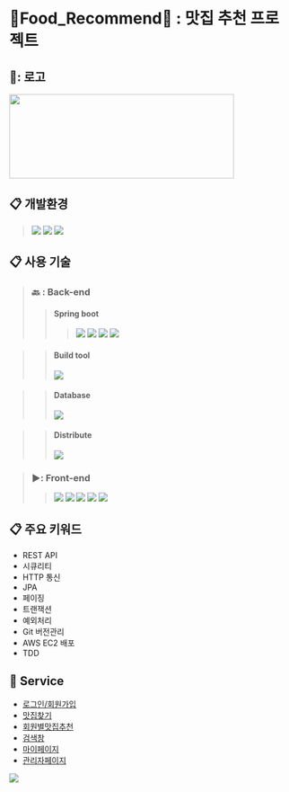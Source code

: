 # 🍴Food_Recommend🍴 : 맛집 추천 프로젝트

## 🥖: 로고
<img src=https://github.com/Imdynasty/Portfolio_Team2/assets/104712273/ebf136da-979e-4f1f-825d-c40c5bd4c85c width="400" height="150"/>

## :clipboard: 개발환경
> <img src="https://img.shields.io/badge/IntelliJIDEA-9558B2.svg?style=for-the-badge&logo=intellij-idea&logoColor=white">
> <img src="https://img.shields.io/badge/MySQL-4479A1?style=for-the-badge&logo=MySQL&logoColor=white">
> <img src="https://img.shields.io/badge/github-181717?style=for-the-badge&logo=github&logoColor=white">

## :clipboard: 사용 기술
>### 🔙 : Back-end
>>#### Spring boot
>>> <img src="https://img.shields.io/badge/java-%23ED8B00.svg?style=for-the-badge&logo=openjdk&logoColor=white">
>>> <img src="https://img.shields.io/badge/Spring-6DB33F?style=for-the-badge&logo=Spring&logoColor=white">
>>> <img src="https://img.shields.io/badge/Spring Boot-6DB33F?style=for-the-badge&logo=Spring&logoColor=white">
>>> <img src="https://img.shields.io/badge/springsecurity-6DB33F?style=for-the-badge&logo=springsecurity&logoColor=white">

>>#### Build tool
>>  <img src="https://img.shields.io/badge/maven-C71A36?style=for-the-badge&logo=apachemaven&logoColor=white">

>>#### Database
>> <img src="https://img.shields.io/badge/MySQL-4479A1?style=for-the-badge&logo=MySQL&logoColor=white">

>>#### Distribute
>> <img src="https://img.shields.io/badge/aws-232F3E?style=for-the-badge&logo=Amazon aws&logoColor=white">


>### ▶️: Front-end
>> <img src="https://img.shields.io/badge/JavaScript-F7DF1E?style=for-the-badge&logo=JavaScript&logoColor=white">
>> <img src="https://img.shields.io/badge/HTML5-E34F26?style=for-the-badge&logo=HTML5&logoColor=white">
>> <img src="https://img.shields.io/badge/CSS3-1572B6?style=for-the-badge&logo=CSS3&logoColor=white">
>> <img src="https://img.shields.io/badge/thymeleaf-005F0F?style=for-the-badge&logo=thymeleaf&logoColor=white">
>> <img src="https://img.shields.io/badge/jquery-0769AD?style=for-the-badge&logo=jquery&logoColor=white">


## :clipboard: 주요 키워드
* REST API
* 시큐리티
* HTTP 통신
* JPA
* 페이징
* 트랜잭션
* 예외처리
* Git 버전관리
* AWS EC2 배포
* TDD

## 📝 Service
* [로그인/회원가입](https://github.com/Imdynasty/Portfolio_Team2/issues/74)
* [맛집찾기](https://github.com/Imdynasty/Portfolio_Team2/issues/74)
* [회원별맛집추천](https://github.com/Imdynasty/Portfolio_Team2/issues/74)
* [검색창](https://github.com/Imdynasty/Portfolio_Team2/issues/74)
* [마이페이지](https://github.com/Imdynasty/Portfolio_Team2/issues/74)
* [관리자페이지](https://github.com/Imdynasty/Portfolio_Team2/issues/74)
<img src=https://github.com/Imdynasty/Portfolio_Team2/assets/129600161/5b640b71-12d7-4540-8e06-962537eada72/>
